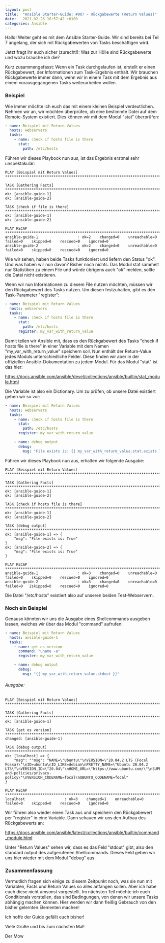 ```yaml
---
layout: post
title:  "Ansible Starter-Guide: #007 - Rückgabewerte (Return Values)" 
date:   2021-02-26 16:57:42 +0100
categories: Ansible
---
```


Hallo! Weiter geht es mit dem Ansible Starter-Guide. Wir sind bereits bei Teil 7 angelang, der sich mit Rückgabewerten von Tasks beschäftigen wird.

Jetzt fragt ihr euch sicher (zurecht!): Was zur Hölle sind Rückgabewerte und wozu brauche ich die?

Kurz zusammengefasst: Wenn ein Task durchgelaufen ist, erstellt er einen Rückgabewert, der Informationen zum Task-Ergebnis enthält. Wir brauchen Rückgabewerte immer dann, wenn wir in einem Task mit dem Ergebnis aus einem vorausgegangenen Tasks weiterarbeiten wollen. 

### Beispiel

Wie immer möchte ich euch das mit einem kleinen Beispiel verdeutlichen. Nehmen wir an, wir möchten überprüfen, ob eine bestimmte Datei auf dem Remote-System existiert. Dies können wir mit dem Modul "stat" überprüfen:

```yaml
- name: Beispiel mit Return Values
  hosts: webservers
  tasks:
    - name: check if hosts file is there
      stat:
        path: /etc/hosts

```

Führen wir dieses Playbook nun aus, ist das Ergebnis erstmal sehr unspektakulär:

```
PLAY [Beispiel mit Return Values] ***************************************************************************************************************************************************************************************************************************************************************

TASK [Gathering Facts] *********************************************************************************************************************************************************************************************************************************************************
ok: [ansible-guide-1]
ok: [ansible-guide-2]

TASK [check if file is there] **************************************************************************************************************************************************************************************************************************************************
ok: [ansible-guide-1]
ok: [ansible-guide-2]

PLAY RECAP *********************************************************************************************************************************************************************************************************************************************************************
ansible-guide-1                  : ok=2    changed=0    unreachable=0    failed=0    skipped=0    rescued=0    ignored=0 
ansible-guide-2                  : ok=2    changed=0    unreachable=0    failed=0    skipped=0    rescued=0    ignored=0 
```

Wie wir sehen, haben beide Tasks funktioniert und liefern den Status "ok". Und was haben wir nun davon? Bisher noch nichts. Das Modul stat sammelt nur Statistiken zu einem File und würde übrigens auch "ok" melden, sollte die Datei nicht existieren.

Wenn wir nun Informationen zu diesem File nutzen möchten, müssen wir den Rückgabewert des Tasks nutzen. Um diesen festzuhalten, gibt es den Task-Parameter "register":

```yaml
- name: Beispiel mit Return Values
  hosts: webservers
  tasks:
    - name: check if hosts file is there
      stat:
        path: /etc/hosts
      register: my_var_with_return_value

```

Damit teilen wir Ansible mit, dass es den Rückgabewert des Tasks "check if hosts file is there" in einer Variable mit dem Namen "my_var_with_return_value" speichern soll. Nun enthält der Return-Value jedes Moduls unterschiedliche Felder. Diese finden wir aber in der offiziellen Ansible-Dokumentation zu jedem Modul. Für das Modul "stat" ist das hier:

https://docs.ansible.com/ansible/devel/collections/ansible/builtin/stat_module.html

Die Variable ist also ein Dictionary. Um zu prüfen, ob unsere Datei existiert gehen wir so vor:

```yaml
- name: Beispiel mit Return Values
  hosts: webservers
  tasks:
    - name: check if hosts file is there
      stat:
        path: /etc/hosts
      register: my_var_with_return_value

    - name: debug output
      debug:
        msg: "File exists is: {{ my_var_with_return_value.stat.exists }}"

```

Führen wir dieses Playbook nun aus, erhalten wir folgende Ausgabe:

```
PLAY [Beispiel mit Return Values] ***************************************************************************************************************************************************************************************************************************************************************

TASK [Gathering Facts] *********************************************************************************************************************************************************************************************************************************************************
ok: [ansible-guide-1]
ok: [ansible-guide-2]

TASK [check if hosts file is there] ********************************************************************************************************************************************************************************************************************************************
ok: [ansible-guide-1]
ok: [ansible-guide-2]

TASK [debug output] ************************************************************************************************************************************************************************************************************************************************************
ok: [ansible-guide-1] => {
    "msg": "File exists is: True"
}
ok: [ansible-guide-2] => {
    "msg": "File exists is: True"
}

PLAY RECAP *********************************************************************************************************************************************************************************************************************************************************************
ansible-guide-1                  : ok=3    changed=0    unreachable=0    failed=0    skipped=0    rescued=0    ignored=0 
ansible-guide-2                  : ok=3    changed=0    unreachable=0    failed=0   2skipped=0    rescued=0    ignored=0 
```

Die Datei "/etc/hosts" existiert also auf unseren beiden Test-Webservern. 

### Noch ein Beispiel

Genauso könnten wir uns die Ausgabe eines Shellcommands ausgeben lassen, welches wir über das Modul "command" aufrufen:

```yaml
- name: Beispiel mit Return Values
  hosts: ansible-guide-1
  tasks:
    - name: get os version
      command: "uname -a"
      register: my_var_with_return_value

    - name: debug output
      debug:
        msg: "{{ my_var_with_return_value.stdout }}"

```
###### Ausgabe:
```
PLAY [Beispiel mit Return Values] ***************************************************************************************************************************************************************************************************************************************************************

TASK [Gathering Facts] *********************************************************************************************************************************************************************************************************************************************************
ok: [ansible-guide-1]

TASK [get os version] *****************************************************************************************************************************************************************************************************************************************************
changed: [ansible-guide-1]

TASK [debug output] ************************************************************************************************************************************************************************************************************************************************************
ok: [localhost] => {
    "msg": ""msg": "NAME=\"Ubuntu\"\nVERSION=\"20.04.2 LTS (Focal Fossa)\"\nID=ubuntu\nID_LIKE=debian\nPRETTY_NAME=\"Ubuntu 20.04.2 LTS\"\nVERSION_ID=\"20.04\"\nHOME_URL=\"https://www.ubuntu.com/\"\nSUPPORT_URL=\"https://help.ubuntu.com/\"\nBUG_REPORT_URL=\"https://bugs.launchpad.net/ubuntu/\"\nPRIVACY_POLICY_URL=\"https://www.ubuntu.com/legal/terms-and-policies/privacy-policy\"\nVERSION_CODENAME=focal\nUBUNTU_CODENAME=focal"
}

PLAY RECAP *********************************************************************************************************************************************************************************************************************************************************************
localhost                  : ok=3    changed=1    unreachable=0    failed=0    skipped=0    rescued=0    ignored=0 
```

Wir führen also wieder einen Task aus und speichern den Rückgabewert per "register" in eine Variable. Dann schauen wir uns den Aufbau des Rückgabewerts an:

https://docs.ansible.com/ansible/latest/collections/ansible/builtin/command_module.html

Unter "Return Values" sehen wir, dass es das Feld "stdout" gibt, also den standard output des aufgerufenen Shellcommands. Dieses Feld geben wir uns hier wieder mit dem Modul "debug" aus.

### Zusammenfassung
Vermutlich fragen sich einige zu diesem Zeitpunkt noch, was sie nun mit Variablen, Facts und Return Values so alles anfangen sollen. Aber ich habe euch diese nicht umsonst vorgestellt. Im nächsten Teil möchte ich euch Conditionals vorstellen, das sind Bedingungen, von denen wir unsere Tasks abhängig machen können. Hier werden wir dann fleißig Gebrauch von den bisher gelernten Elementen machen!

Ich hoffe der Guide gefällt euch bisher!

Viele Grüße und bis zum nächsten Mal!

Der Mow
